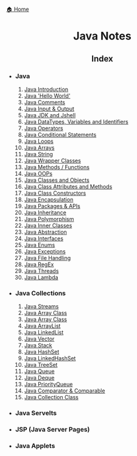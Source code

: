 [🏠 Home](../../README.md)

<h1 style="text-align: center">Java Notes</h1>

<h2 style="text-align: center">Index</h2>

<ul>
 <li><h3>Java</h3></li>
 <ol>
  <li><a href="./Java Notes/1. Java - Introduction.md">Java Introduction</a></li>
  <li><a href="./Java Notes/2. Java - Hello World.md">Java 'Hello World'</a></li>
  <li><a href="./Java Notes/3. Java Comments.md">Java Comments</a></li>
  <li><a href="./Java Notes/4. Java Input & Output.md">Java Input & Output</a></li>
  <li><a href="">Java JDK and Jshell</a></li>
  <li><a href="#">Java DataTypes, Variables and Identifiers</a></li>
  <li><a href="#">Java Operators</a></li>
  <li><a href="#">Java Conditional Statements</a></li>
  <li><a href="#">Java Loops</a></li>
  <li><a href="#">Java Arrays</a></li>
  <li><a href="#">Java String</a></li>
  <li><a href="#">Java Wrapper Classes</a></li>
  <li><a href="#">Java Methods / Functions</a></li>
  <li><a href="#">Java OOPs</a></li>
  <li><a href="#">Java Classes and Objects</a></li>
  <li><a href="#">Java Class Attributes and Methods</a></li>
  <li><a href="#">Java Class Constructors</a></li>
  <li><a href="#">Java Encapsulation</a></li>
  <li><a href="#">Java Packages & APIs</a></li>
  <li><a href="#">Java Inheritance</a></li>
  <li><a href="#">Java Polymorphism</a></li>
  <li><a href="#">Java Inner Classes</a></li>
  <li><a href="#">Java Abstraction</a></li>
  <li><a href="#">Java Interfaces</a></li>
  <li><a href="#">Java Enums</a></li>
  <li><a href="#">Java Exceptions</a></li>
  <li><a href="#">Java File Handling</a></li>
  <li><a href="#">Java RegEx</a></li>
  <li><a href="#">Java Threads</a></li>
  <li><a href="#">Java Lambda</a></li>
 </ol>
 <li><h3>Java Collections</h3></li>
 <ol>
  <li><a href="#">Java Streams</a></li>
  <li><a href="#">Java Array Class</a></li>
  <li><a href="#">Java Array Class</a></li>
  <li><a href="#">Java ArrayList</a></li>
  <li><a href="#">Java LinkedList</a></li>
  <li><a href="#">Java Vector</a></li>
  <li><a href="#">Java Stack</a></li>
  <li><a href="#">Java HashSet</a></li>
  <li><a href="#">Java LinkedHashSet</a></li>
  <li><a href="#">Java TreeSet</a></li>
  <li><a href="#">Java Queue</a></li>
  <li><a href="#">Java Deque</a></li>
  <li><a href="#">Java PriorityQueue</a></li>
  <li><a href="#">Java Comparator & Comparable</a></li>
  <li><a href="#">Java Collection Class</a></li>
 </ol>
 <li><h3>Java Servelts</h3></li>
 <li><h3>JSP (Java Server Pages)</h3></li>
 <li><h3>Java Applets</h3></li>
</ul>
